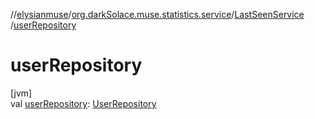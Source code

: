 //[elysianmuse](../../../index.md)/[org.darkSolace.muse.statistics.service](../index.md)/[LastSeenService](index.md)
/[userRepository](user-repository.md)

# userRepository

[jvm]\
val [userRepository](user-repository.md): [UserRepository](../../org.darkSolace.muse.user.repository/-user-repository/index.md)
